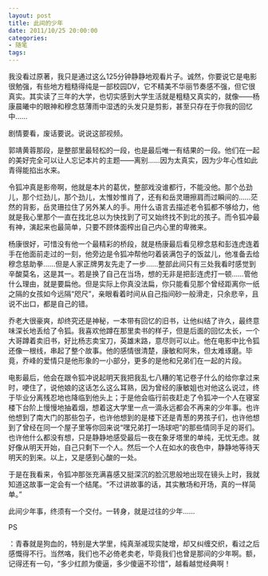 ```yaml
---
layout: post
title: 此间的少年
date: 2011/10/25 20:00:00
categories: 
- 随笔
tags: 
---
```


我没看过原著，我只是通过这么125分钟静静地观看片子。诚然，你要说它是电影很勉强，有些地方粗糙得纯是一部校园DV，它不精美不华丽节奏感不强，但它很真实。其实读了三年的大学，也切实感到大学生活就是粗糙又真实的，就像——杨康晨曦中的眼神和穆念慈薄雨中湿透的头发只是剪影，甚至只存在于你我的回忆中……

剧情要看，废话要说。说说这部视频。

郭靖黄蓉那段，是整部里最轻松的一段，也是最后唯一有结果的一段。他们在一起的美好完全可以让人忘记本片的主题——离别……因为太真实，因为少年心性如此青得能掐出水来。

令狐冲真是影帝啊，他就是本片的葛优，整部戏没谁都行，不能没他。那个怂劲儿，那个烂劲儿，那个劲儿，太惟妙惟肖了，还有和岳灵珊擦肩而过瞬间的……茫然的背影，岳灵珊拉住了另外某人的手。用什么语言去描述老令狐都不够给力，他就是我心里那个一直在找北总以为快找到了可又始终找不到北的孩子。而令狐冲最有神，演起来也最简单，只要不顾体面榨出自己内心里的卑微来。

杨康很好，可惜没有他一个最精彩的桥段，就是杨康最后看见穆念慈和彭连虎连着手在他面前走过的一刻，他旁边是令狐冲帮他叼着装满包子的饭盆儿，他准备去给穆念慈助拳……但是人家正牌男友先走了一步……整部此间只有三处我看时感觉到辛酸莫名，这是其一。若是换了自己在当场，想的无非是把彭连虎打一顿……管他什么理由，就是要扁他。但是实际上你真没法扁，你只能看见那个曾经距离你一纸之隔的女孩如今远隔“咫尺”，亲眼看着时间从自己指间砂一般滑走，只余悲辛，且说不出口，都是自己的错。

乔老大很豪爽，却终究还是神秘，一本带有回忆的旧书，让他纠结了许久，最终意味深长地丢给了令狐。我喜欢他蹲在那里卖书的样子，但是后面的回忆太长，一个大哥蹲着卖旧书，好比杨志卖宝刀，英雄末路，意尽则可以止。他在电影中比令狐还像一根线，串起了整个故事。他的感情很清楚，康敏和阿朱，但太难琢磨。毕竟，乔峰的爱情只是他形象的一小部分，更多的是他和兄弟们在一起的片段。

电影最后，他会在跟令狐冲说起明天我把我乱七八糟的笔记卷子什么的给你拿过来时，哽住了，说他娘的这话怎么这么耳熟，因为曾经的康敏姐也对他这么说过，终于毕业分离残忍地也降临到他头上；于是他会临行前夜赶走了令狐冲一个人在寝室楼下台阶上慢慢地抽着烟，想着这大学里一点一滴永远都会不再来的少年事。也许他想到了南大门的那些包子，也许他想到的是楼下还是青葱的男孩子们，也许他想到了曾经在同一个屋子里等你回来说“嘿兄弟打一场球吧”的那些情同手足的哥们。也许他什么都没有想，只是静静地感受最后一夜在象牙塔里的单纯，无忧无虑。就好像从明天开始，自己只剩下一个人。然后一个人在如水的夜色中，静静地等待天明天的到来。以上，又是感到心酸的一处。

于是在我看来，令狐冲那张充满喜感又挺深沉的脸沉思般地出现在镜头上时，我就知道这故事一定会有一个结尾。“不过讲故事的话，其实散场和开场，真的一样简单。”

此间少年事，终须有一个交付。一转身，就是过往的少年……

PS

：青春就是狗血的，特别是大学里，纯真渐减现实陡增，却又纠缠交织，看过之后感慨得不行。当然咯，我们也不必倚老卖老，毕竟我们也曾是那间的少年啊。额，记得还有一句，“多少红颜为傻逼，多少傻逼不珍惜”，越看越觉经典啊！
